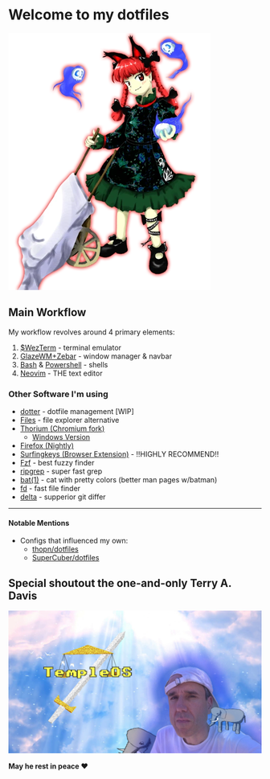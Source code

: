 # Welcome to my dotfiles

![Orin](/pics/Th11Rin.png)



## Main Workflow

My workflow revolves around 4 primary elements:

1. [$WezTerm](https://github.com/wez/wezterm) - terminal emulator
2. [GlazeWM+Zebar](https://github.com/glzr-io/glazewm) - window manager & navbar
3. [Bash](https://www.gnu.org/software/bash/) & [Powershell](https://github.com/PowerShell/PowerShell) - shells
4. [Neovim](https://github.com/neovim/neovim) - THE text editor

### Other Software I'm using

- [dotter](https://www.github.com/SuperCuber/dotter) - dotfile management [WIP]
- [Files](https://github.com/files-community/Files) - file explorer alternative
- [Thorium (Chromium fork)](https://github.com/Alex313031/thorium)
  - [Windows Version](https://github.com/Alex313031/Thorium-Win)
- [Firefox (Nightly)](https://www.mozilla.org/en-US/firefox/channel/desktop/)
- [Surfingkeys (Browser Extension)](https://github.com/brookhong/Surfingkeys) - !!HIGHLY RECOMMEND!!
- [Fzf](https://github.com/junegunn/fzf) - best fuzzy finder
- [ripgrep](https://github.com/BurntSushi/ripgrep) - super fast grep
- [bat(1)](https://github.com/sharkdp/bat) - cat with pretty colors (better man pages w/batman)
- [fd](https://github.com/sharkdp/fd) - fast file finder
- [delta](https://github.com/dandavison/delta) - supperior git differ

---

#### Notable Mentions

- Configs that influenced my own:
  - [thopn/dotfiles](https://github.com/theopn/dotfiles)
  - [SuperCuber/dotfiles](https://github.com/SuperCuber/dotfiles)

## Special shoutout the one-and-only Terry A. Davis


![RIP Terry](/pics/RIPTerry.jpg)


**May he rest in peace ❤️**
